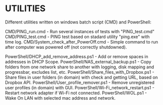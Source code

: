 # UTILITIES

Different utilities written on windows batch script (CMD) and PowerShell:

CMD/PING_run.cmd                        - Run several instances of tests with "PING_test.cmd"
CMD/PING_test.cmd                       - PING test based on stadard utility "ping.exe" with time log.
CMD/System_check_after_PowerOff.cmd     - Simple command to run after computer was powered off (not correctly shutdowned).

PowerShell/DHCP_add_remove_address.ps1  - Add or remove spaces in addresses in DHCP Scope.
PowerShell/NAS_external_backup.ps1      - Copy folders from one network share to another with logging, disk mapping and progressbar, excludes list, etc.
PowerShell/Share_files_with_Dropbox.ps1 - Share files in user folders (in domain) with check and getting URL, based on Dropbox API.
PowerShell/User_profile_remover.ps1     - Remove unregistered user profiles (in domain) with GUI.
PowerShell/Wi-Fi_network_restart.ps1    - Restart network adapter if Wi-Fi not connected.
PowerShell/WOL.ps1                      - Wake On LAN with selected mac address and network.
